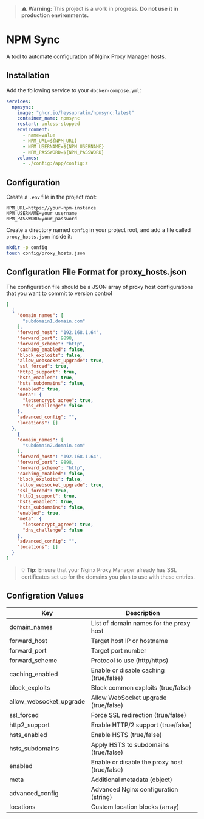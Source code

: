> ⚠️ **Warning:** This project is a work in progress. **Do not use it in production environments.**

# NPM Sync

A tool to automate configuration of Nginx Proxy Manager hosts.

## Installation

Add the following service to your `docker-compose.yml`:

```yaml
services:
  npmsync:
    image: "ghcr.io/heysupratim/npmsync:latest"
    container_name: npmsync
    restart: unless-stopped
    environment:
      - name=value
      - NPM_URL=${NPM_URL}
      - NPM_USERNAME=${NPM_USERNAME}
      - NPM_PASSWORD=${NPM_PASSWORD}
    volumes:
      - ./config:/app/config:z
```

## Configuration

Create a `.env` file in the project root:

```
NPM_URL=https://your-npm-instance
NPM_USERNAME=your_username
NPM_PASSWORD=your_password
```

Create a directory named `config` in your project root, and add a file called `proxy_hosts.json` inside it:

```sh
mkdir -p config
touch config/proxy_hosts.json
```

## Configuration File Format for proxy_hosts.json

The configuration file should be a JSON array of proxy host configurations that you want to commit to version control

```json
[
  {
    "domain_names": [
      "subdomain1.domain.com"
    ],
    "forward_host": "192.168.1.64",
    "forward_port": 9898, 
    "forward_scheme": "http",
    "caching_enabled": false,
    "block_exploits": false,
    "allow_websocket_upgrade": true,
    "ssl_forced": true,
    "http2_support": true,
    "hsts_enabled": true,
    "hsts_subdomains": false,
    "enabled": true,
    "meta": {
      "letsencrypt_agree": true,
      "dns_challenge": false
    },
    "advanced_config": "",
    "locations": []
  },
    {
    "domain_names": [
      "subdomain2.domain.com"
    ],
    "forward_host": "192.168.1.64",
    "forward_port": 9898, 
    "forward_scheme": "http",
    "caching_enabled": false,
    "block_exploits": false,
    "allow_websocket_upgrade": true,
    "ssl_forced": true,
    "http2_support": true,
    "hsts_enabled": true,
    "hsts_subdomains": false,
    "enabled": true,
    "meta": {
      "letsencrypt_agree": true,
      "dns_challenge": false
    },
    "advanced_config": "",
    "locations": []
  }
]
```
> 💡 **Tip:** Ensure that your Nginx Proxy Manager already has SSL certificates set up for the domains you plan to use with these entries.

## Configration Values

| Key                     | Description                                   |
|-------------------------|-----------------------------------------------|
| domain_names            | List of domain names for the proxy host       |
| forward_host            | Target host IP or hostname                    |
| forward_port            | Target port number                            |
| forward_scheme          | Protocol to use (http/https)                  |
| caching_enabled         | Enable or disable caching (true/false)        |
| block_exploits          | Block common exploits (true/false)            |
| allow_websocket_upgrade | Allow WebSocket upgrade (true/false)          |
| ssl_forced              | Force SSL redirection (true/false)            |
| http2_support           | Enable HTTP/2 support (true/false)            |
| hsts_enabled            | Enable HSTS (true/false)                      |
| hsts_subdomains         | Apply HSTS to subdomains (true/false)         |
| enabled                 | Enable or disable the proxy host (true/false) |
| meta                    | Additional metadata (object)                  |
| advanced_config          | Advanced Nginx configuration (string)         |
| locations                | Custom location blocks (array)                |